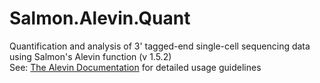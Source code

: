 # Salmon.Alevin.Quant
Quantification and analysis of 3' tagged-end single-cell sequencing data using Salmon's Alevin function (v 1.5.2)\
See: [The Alevin  Documentation](href\="https\://salmon.readthedocs.io/en/latest/alevin.html) for detailed usage guidelines

